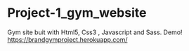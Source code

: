 # Project-1_gym_website
 Gym site buit with Html5, Css3 , Javascript and Sass.
 Demo!
 https://brandgymproject.herokuapp.com/

